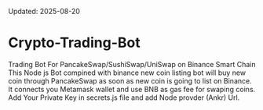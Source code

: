 Updated: 2025-08-20

# Crypto-Trading-Bot
Trading Bot For PancakeSwap/SushiSwap/UniSwap on Binance Smart Chain </br>
This Node js Bot compined with binance new coin listing bot will buy new coin through PancakeSwap as soon as new coin is going to list on Binance.</br>
It connects you Metamask wallet and use BNB as gas fee for swaping coins. Add Your Private Key in secrets.js file and add Node provder (Ankr) Url.